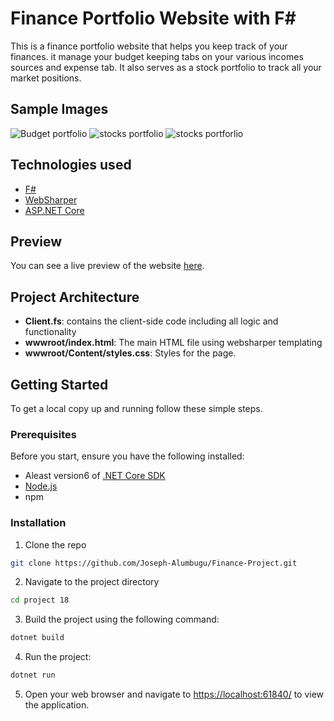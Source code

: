 # Finance Portfolio Website with F#

This is a finance portfolio website that helps you keep track of your finances. it  manage your budget keeping tabs on your various incomes sources and expense tab. It also serves as a stock portfolio to track all your market positions.

## Sample Images
![Budget portfolio](https://github.com/Joseph-Alumbugu/Finance-Project/assets/165429597/ffda79c9-e11c-4f8e-83a3-5ea360e50f5a)
![stocks portfolio](https://github.com/Joseph-Alumbugu/Finance-Project/assets/165429597/701efd88-9b3c-4042-a811-f7510007dd5c)
![stocks portforlio](https://github.com/Joseph-Alumbugu/Finance-Project/assets/165429597/9e69d2e8-f72f-44f0-bb0b-18a31c421bc7)


## Technologies used


- [F#](https://fsharp.org)
- [WebSharper](https://websharper.com)
- [ASP.NET Core](https://dotnet.microsoft.com/en-us/apps/aspnet)

## Preview

You can see a live preview of the website [here](https://joseph-alumbugu.github.io/Finance-Project/).

## Project Architecture 

- **Client.fs**: contains the client-side code including all logic and functionality 
- **wwwroot/index.html**: The main HTML file using websharper templating
- **wwwroot/Content/styles.css**: Styles for the page.


## Getting Started

To get a local copy up and running follow these simple steps.

### Prerequisites

Before you start, ensure you have the following installed:

- Aleast version6 of [.NET Core SDK](https://dotnet.microsoft.com/download)
- [Node.js](https://nodejs.org/)
- npm 

### Installation

1. Clone the repo
```sh
git clone https://github.com/Joseph-Alumbugu/Finance-Project.git
```
2. Navigate to the project directory
```sh
cd project 18
```

3. Build the project using the following command:
```sh
dotnet build
```

4. Run the project:
```sh
dotnet run
```
5. Open your web browser and navigate to [https://localhost:61840/](https://localhost:61840/) to view the application.

